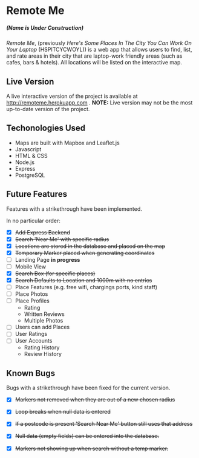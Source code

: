 # Remote Me
##### (Name is Under Construction)

*Remote Me*, (previously *Here's Some Places In The City You Can Work On Your Laptop* (HSPITCYCWOYL)) is a
web app that allows users to find, list, and rate areas in their city that are
laptop-work friendly areas (such as cafes, bars & hotels). All locations will be
listed on the interactive map.

## Live Version

A live interactive version of the project is available at
http://remoteme.herokuapp.com .
**NOTE:** Live version may not be the most up-to-date version of the project.

## Techonologies Used 

- Maps are built with Mapbox and Leaflet.js
- Javascript
- HTML & CSS
- Node.js
- Express
- PostgreSQL

## Future Features

Features with a strikethrough have been implemented.

In no particular order:
- [x] ~~Add Express Backend~~
- [x] ~~Search 'Near Me' with specific radius~~
- [x] ~~Locations are stored in the database and placed on the map~~
- [x] ~~Temporary Marker placed when generating coordinates~~
- [ ] Landing Page **in progress**
- [ ] Mobile View
- [x] ~~Search Box (for specific places)~~
- [x] ~~Search Defaults to Location and 1000m with no entries~~
- [ ] Place Features (e.g. free wifi, chargings ports, kind staff)
- [ ] Place Photos
- [ ] Place Profiles
  - Rating
  - Written Reviews
  - Multiple Photos 
- [ ] Users can add Places
- [ ] User Ratings
- [ ] User Accounts
  - Rating History 
  - Review History

## Known Bugs

Bugs with a strikethrough have been fixed for the current version.

- [x] ~~Markers not removed when they are out of a new chosen radius~~
- [x] ~~Loop breaks when null data is entered~~
- [x] ~~If a postcode is present 'Search Near Me' button still uses that
  address~~
- [x] ~~Null data (empty fields) can be entered into the database.~~
- [x] ~~Markers not showing up when search without a temp marker.~~
 
